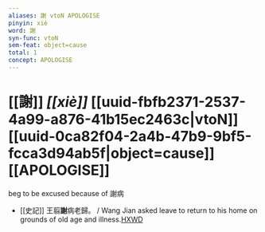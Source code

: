 ```yaml
---
aliases: 謝 vtoN APOLOGISE
pinyin: xiè
word: 謝
syn-func: vtoN
sem-feat: object=cause
total: 1
concept: APOLOGISE 
---
```

# [[謝]] *[[xiè]]*  [[uuid-fbfb2371-2537-4a99-a876-41b15ec2463c|vtoN]] [[uuid-0ca82f04-2a4b-47b9-9bf5-fcca3d94ab5f|object=cause]] [[APOLOGISE]]
beg to be excused because of 謝病
 - [[史記]] 王翦**謝**病老歸。 / Wang Jian asked leave to return to his home on grounds of old age and illness.[HXWD](https://hxwd.org/textview.html?location=KR2a0001_tls_006-267a.19)